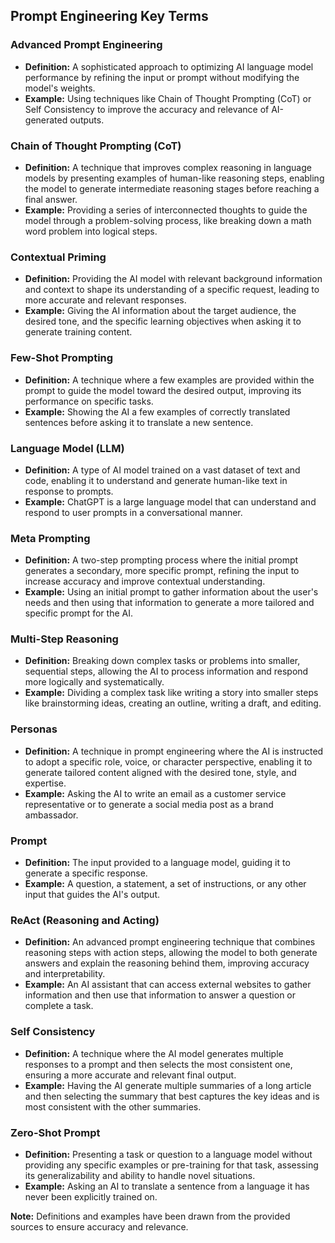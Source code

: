 ## Prompt Engineering Key Terms

### Advanced Prompt Engineering
*   **Definition:** A sophisticated approach to optimizing AI language model performance by refining the input or prompt without modifying the model's weights.
*   **Example:** Using techniques like Chain of Thought Prompting (CoT) or Self Consistency to improve the accuracy and relevance of AI-generated outputs.

### Chain of Thought Prompting (CoT)
*   **Definition:** A technique that improves complex reasoning in language models by presenting examples of human-like reasoning steps, enabling the model to generate intermediate reasoning stages before reaching a final answer.
*   **Example:** Providing a series of interconnected thoughts to guide the model through a problem-solving process, like breaking down a math word problem into logical steps.

### Contextual Priming

*   **Definition:** Providing the AI model with relevant background information and context to shape its understanding of a specific request, leading to more accurate and relevant responses.
*   **Example:** Giving the AI information about the target audience, the desired tone, and the specific learning objectives when asking it to generate training content.

### Few-Shot Prompting

*   **Definition:**  A technique where a few examples are provided within the prompt to guide the model toward the desired output, improving its performance on specific tasks.
*   **Example:** Showing the AI a few examples of correctly translated sentences before asking it to translate a new sentence.

### Language Model (LLM)

*   **Definition:**  A type of AI model trained on a vast dataset of text and code, enabling it to understand and generate human-like text in response to prompts.
*   **Example:** ChatGPT is a large language model that can understand and respond to user prompts in a conversational manner.

### Meta Prompting

*   **Definition:** A two-step prompting process where the initial prompt generates a secondary, more specific prompt, refining the input to increase accuracy and improve contextual understanding.
*   **Example:** Using an initial prompt to gather information about the user's needs and then using that information to generate a more tailored and specific prompt for the AI.

### Multi-Step Reasoning

*   **Definition:** Breaking down complex tasks or problems into smaller, sequential steps, allowing the AI to process information and respond more logically and systematically.
*   **Example:** Dividing a complex task like writing a story into smaller steps like brainstorming ideas, creating an outline, writing a draft, and editing.

### Personas

*   **Definition:** A technique in prompt engineering where the AI is instructed to adopt a specific role, voice, or character perspective, enabling it to generate tailored content aligned with the desired tone, style, and expertise.
*   **Example:** Asking the AI to write an email as a customer service representative or to generate a social media post as a brand ambassador.

### Prompt

*   **Definition:** The input provided to a language model, guiding it to generate a specific response.
*   **Example:** A question, a statement, a set of instructions, or any other input that guides the AI's output.

### ReAct (Reasoning and Acting)

*   **Definition:**  An advanced prompt engineering technique that combines reasoning steps with action steps, allowing the model to both generate answers and explain the reasoning behind them, improving accuracy and interpretability.
*   **Example:** An AI assistant that can access external websites to gather information and then use that information to answer a question or complete a task.

### Self Consistency

*   **Definition:** A technique where the AI model generates multiple responses to a prompt and then selects the most consistent one, ensuring a more accurate and relevant final output.
*   **Example:** Having the AI generate multiple summaries of a long article and then selecting the summary that best captures the key ideas and is most consistent with the other summaries.

### Zero-Shot Prompt

*   **Definition:** Presenting a task or question to a language model without providing any specific examples or pre-training for that task, assessing its generalizability and ability to handle novel situations.
*   **Example:** Asking an AI to translate a sentence from a language it has never been explicitly trained on.

**Note:** Definitions and examples have been drawn from the provided sources to ensure accuracy and relevance.
